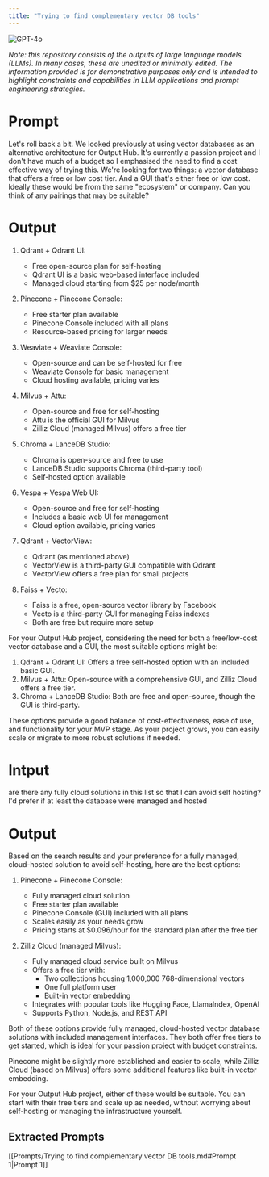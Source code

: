 ```yaml
---
title: "Trying to find complementary vector DB tools"
---
```

![GPT-4o](https://img.shields.io/badge/GPT--4o-3333FF?style=for-the-badge&logo=openai&logoColor=white)



*Note: this repository consists of the outputs of large language models (LLMs). In many cases, these are unedited or minimally edited. The information provided is for demonstrative purposes only and is intended to highlight constraints and capabilities in LLM applications and prompt engineering strategies.*


# Prompt

Let's roll back a bit. We looked previously at using vector databases as an alternative architecture for Output Hub. It's currently a passion project and I don't have much of a budget so I emphasised the need to find a cost effective way of trying this. We're looking for two things: a vector database that offers a free or low cost tier. And a GUI that's either free or low cost. Ideally these would be from the same "ecosystem" or company. Can you think of any pairings that may be suitable?

# Output

1. Qdrant + Qdrant UI:
   - Free open-source plan for self-hosting
   - Qdrant UI is a basic web-based interface included
   - Managed cloud starting from $25 per node/month

2. Pinecone + Pinecone Console:
   - Free starter plan available
   - Pinecone Console included with all plans
   - Resource-based pricing for larger needs

3. Weaviate + Weaviate Console:
   - Open-source and can be self-hosted for free
   - Weaviate Console for basic management
   - Cloud hosting available, pricing varies

4. Milvus + Attu:
   - Open-source and free for self-hosting
   - Attu is the official GUI for Milvus
   - Zilliz Cloud (managed Milvus) offers a free tier

5. Chroma + LanceDB Studio:
   - Chroma is open-source and free to use
   - LanceDB Studio supports Chroma (third-party tool)
   - Self-hosted option available

6. Vespa + Vespa Web UI:
   - Open-source and free for self-hosting
   - Includes a basic web UI for management
   - Cloud option available, pricing varies

7. Qdrant + VectorView:
   - Qdrant (as mentioned above)
   - VectorView is a third-party GUI compatible with Qdrant
   - VectorView offers a free plan for small projects

8. Faiss + Vecto:
   - Faiss is a free, open-source vector library by Facebook
   - Vecto is a third-party GUI for managing Faiss indexes
   - Both are free but require more setup

For your Output Hub project, considering the need for both a free/low-cost vector database and a GUI, the most suitable options might be:

1. Qdrant + Qdrant UI: Offers a free self-hosted option with an included basic GUI.
2. Milvus + Attu: Open-source with a comprehensive GUI, and Zilliz Cloud offers a free tier.
3. Chroma + LanceDB Studio: Both are free and open-source, though the GUI is third-party.

These options provide a good balance of cost-effectiveness, ease of use, and functionality for your MVP stage. As your project grows, you can easily scale or migrate to more robust solutions if needed.

# Intput

are there any fully cloud solutions in this list so that I can avoid self hosting? I'd prefer if at least the database were managed and hosted

# Output
Based on the search results and your preference for a fully managed, cloud-hosted solution to avoid self-hosting, here are the best options:

1. Pinecone + Pinecone Console:
   - Fully managed cloud solution
   - Free starter plan available
   - Pinecone Console (GUI) included with all plans
   - Scales easily as your needs grow
   - Pricing starts at $0.096/hour for the standard plan after the free tier

2. Zilliz Cloud (managed Milvus):
   - Fully managed cloud service built on Milvus
   - Offers a free tier with:
     - Two collections housing 1,000,000 768-dimensional vectors
     - One full platform user
     - Built-in vector embedding
   - Integrates with popular tools like Hugging Face, LlamaIndex, OpenAI
   - Supports Python, Node.js, and REST API

Both of these options provide fully managed, cloud-hosted vector database solutions with included management interfaces. They both offer free tiers to get started, which is ideal for your passion project with budget constraints.

Pinecone might be slightly more established and easier to scale, while Zilliz Cloud (based on Milvus) offers some additional features like built-in vector embedding.

For your Output Hub project, either of these would be suitable. You can start with their free tiers and scale up as needed, without worrying about self-hosting or managing the infrastructure yourself.

 




## Extracted Prompts
[[Prompts/Trying to find complementary vector DB tools.md#Prompt 1|Prompt 1]]
